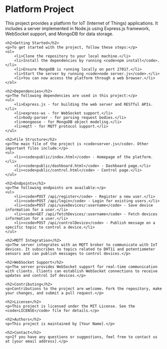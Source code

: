 <!DOCTYPE html>
<html lang="en">
<head>
    <meta charset="UTF-8">
    <meta name="viewport" content="width=device-width, initial-scale=1.0">
    <title>Platform Project</title>
</head>
<body>
    <h1>Platform Project</h1>
    <p>This project provides a platform for IoT (Internet of Things) applications. It includes a server implemented in Node.js using Express.js framework, WebSocket support, and MongoDB for data storage.</p>

    <h2>Getting Started</h2>
    <p>To get started with the project, follow these steps:</p>
    <ol>
        <li>Clone the repository to your local machine.</li>
        <li>Install the dependencies by running <code>npm install</code>.</li>
        <li>Ensure MongoDB is running locally on port 27017.</li>
        <li>Start the server by running <code>node server.js</code>.</li>
        <li>You can now access the platform through a web browser.</li>
    </ol>

    <h2>Dependencies</h2>
    <p>The following dependencies are used in this project:</p>
    <ul>
        <li>Express.js - for building the web server and RESTful APIs.</li>
        <li>express-ws - for WebSocket support.</li>
        <li>body-parser - for parsing request bodies.</li>
        <li>mongoose - for MongoDB object modeling.</li>
        <li>mqtt - for MQTT protocol support.</li>
    </ul>

    <h2>File Structure</h2>
    <p>The main file of the project is <code>server.js</code>. Other important files include:</p>
    <ul>
        <li><code>public/index.html</code> - Homepage of the platform.</li>
        <li><code>public/dashboard.html</code> - Dashboard page.</li>
        <li><code>public/control.html</code> - Control page.</li>
    </ul>

    <h2>Endpoints</h2>
    <p>The following endpoints are available:</p>
    <ul>
        <li><code>POST /api/register</code> - Register a new user.</li>
        <li><code>POST /api/login</code> - Login for existing users.</li>
        <li><code>POST /api/saveDevices/:username</code> - Save device information for a user.</li>
        <li><code>GET /api/fetchDevices/:username</code> - Fetch devices information for a user.</li>
        <li><code>POST /api/controlDevice</code> - Publish message on a specific topic to control a device.</li>
    </ul>

    <h2>MQTT Integration</h2>
    <p>The server integrates with an MQTT broker to communicate with IoT devices. It subscribes to topics related to DHT11 and potentiometer sensors and can publish messages to control devices.</p>

    <h2>WebSocket Support</h2>
    <p>The server provides WebSocket support for real-time communication with clients. Clients can establish WebSocket connections to receive updates and control IoT devices.</p>

    <h2>Contributing</h2>
    <p>Contributions to the project are welcome. Fork the repository, make your changes, and submit a pull request.</p>

    <h2>License</h2>
    <p>This project is licensed under the MIT License. See the <code>LICENSE</code> file for details.</p>

    <h2>Authors</h2>
    <p>This project is maintained by [Your Name].</p>

    <h2>Contact</h2>
    <p>If you have any questions or suggestions, feel free to contact us at [your email address].</p>
</body>
</html>
